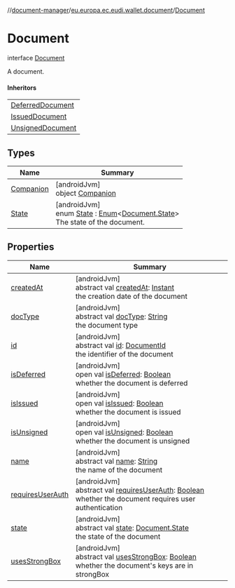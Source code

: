 //[document-manager](../../../index.md)/[eu.europa.ec.eudi.wallet.document](../index.md)/[Document](index.md)

# Document

interface [Document](index.md)

A document.

#### Inheritors

|                                                    |
|----------------------------------------------------|
| [DeferredDocument](../-deferred-document/index.md) |
| [IssuedDocument](../-issued-document/index.md)     |
| [UnsignedDocument](../-unsigned-document/index.md) |

## Types

| Name                             | Summary                                                                                                                                                                                              |
|----------------------------------|------------------------------------------------------------------------------------------------------------------------------------------------------------------------------------------------------|
| [Companion](-companion/index.md) | [androidJvm]<br>object [Companion](-companion/index.md)                                                                                                                                              |
| [State](-state/index.md)         | [androidJvm]<br>enum [State](-state/index.md) : [Enum](https://kotlinlang.org/api/latest/jvm/stdlib/kotlin/-enum/index.html)&lt;[Document.State](-state/index.md)&gt; <br>The state of the document. |

## Properties

| Name                                      | Summary                                                                                                                                                                                                         |
|-------------------------------------------|-----------------------------------------------------------------------------------------------------------------------------------------------------------------------------------------------------------------|
| [createdAt](created-at.md)                | [androidJvm]<br>abstract val [createdAt](created-at.md): [Instant](https://developer.android.com/reference/kotlin/java/time/Instant.html)<br>the creation date of the document                                  |
| [docType](doc-type.md)                    | [androidJvm]<br>abstract val [docType](doc-type.md): [String](https://kotlinlang.org/api/latest/jvm/stdlib/kotlin/-string/index.html)<br>the document type                                                      |
| [id](id.md)                               | [androidJvm]<br>abstract val [id](id.md): [DocumentId](../index.md#659369697%2FClasslikes%2F1351694608)<br>the identifier of the document                                                                       |
| [isDeferred](is-deferred.md)              | [androidJvm]<br>open val [isDeferred](is-deferred.md): [Boolean](https://kotlinlang.org/api/latest/jvm/stdlib/kotlin/-boolean/index.html)<br>whether the document is deferred                                   |
| [isIssued](is-issued.md)                  | [androidJvm]<br>open val [isIssued](is-issued.md): [Boolean](https://kotlinlang.org/api/latest/jvm/stdlib/kotlin/-boolean/index.html)<br>whether the document is issued                                         |
| [isUnsigned](is-unsigned.md)              | [androidJvm]<br>open val [isUnsigned](is-unsigned.md): [Boolean](https://kotlinlang.org/api/latest/jvm/stdlib/kotlin/-boolean/index.html)<br>whether the document is unsigned                                   |
| [name](name.md)                           | [androidJvm]<br>abstract val [name](name.md): [String](https://kotlinlang.org/api/latest/jvm/stdlib/kotlin/-string/index.html)<br>the name of the document                                                      |
| [requiresUserAuth](requires-user-auth.md) | [androidJvm]<br>abstract val [requiresUserAuth](requires-user-auth.md): [Boolean](https://kotlinlang.org/api/latest/jvm/stdlib/kotlin/-boolean/index.html)<br>whether the document requires user authentication |
| [state](state.md)                         | [androidJvm]<br>abstract val [state](state.md): [Document.State](-state/index.md)<br>the state of the document                                                                                                  |
| [usesStrongBox](uses-strong-box.md)       | [androidJvm]<br>abstract val [usesStrongBox](uses-strong-box.md): [Boolean](https://kotlinlang.org/api/latest/jvm/stdlib/kotlin/-boolean/index.html)<br>whether the document's keys are in strongBox            |
